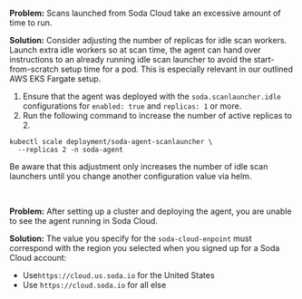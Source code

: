 **Problem:** Scans launched from Soda Cloud take an excessive amount of time to run.

**Solution:** Consider adjusting the number of replicas for idle scan workers. Launch extra idle workers so at scan time, the agent can hand over instructions to an already running idle scan launcher to avoid the start-from-scratch setup time for a pod. This is especially relevant in our outlined AWS EKS Fargate setup.
1. Ensure that the agent was deployed with the `soda.scanlauncher.idle` configurations for `enabled: true` and `replicas: 1` or more.
2. Run the following command to increase the number of active replicas to 2.
```shell
kubectl scale deployment/soda-agent-scanlauncher \
  --replicas 2 -n soda-agent
```
Be aware that this adjustment only increases the number of idle scan launchers until you change another configuration value via helm.

<br />

**Problem:** After setting up a cluster and deploying the agent, you are unable to see the agent running in Soda Cloud.

**Solution:** The value you specify for the `soda-cloud-enpoint` must correspond with the region you selected when you signed up for a Soda Cloud account: 
* Use`https://cloud.us.soda.io` for the United States
* Use `https://cloud.soda.io` for all else

<br />
